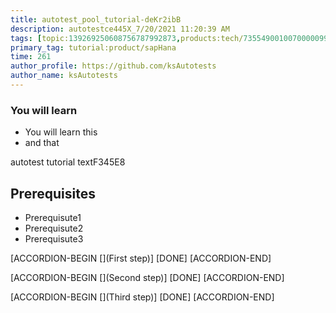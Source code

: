 ```yaml
---
title: autotest_pool_tutorial-deKr2ibB
description: autotestce445X_7/20/2021 11:20:39 AM
tags: [topic:139269250608756787992873,products:tech/73554900100700000996,tutorial:experience/advanced]
primary_tag: tutorial:product/sapHana
time: 261
author_profile: https://github.com/ksAutotests
author_name: ksAutotests
---
```

### You will learn
- You will learn this
- and that

autotest tutorial textF345E8

## Prerequisites
- Prerequisute1
- Prerequisute2
- Prerequisute3

[ACCORDION-BEGIN [](First step)]
[DONE]
[ACCORDION-END]

[ACCORDION-BEGIN [](Second step)]
[DONE]
[ACCORDION-END]

[ACCORDION-BEGIN [](Third step)]
[DONE]
[ACCORDION-END]

